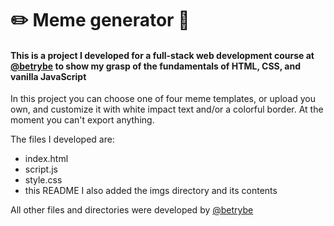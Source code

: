 # :pencil2: Meme generator 🔧

#### This is a project I developed for a full-stack web development course at [@betrybe](https://github.com/betrybe) to show my grasp of the fundamentals of HTML, CSS, and vanilla JavaScript

In this project you can choose one of four meme templates, or upload you own, and customize it with white impact text and/or a colorful border.
At the moment you can't export anything.

The files I developed are:
  - index.html
  - script.js
  - style.css
  - this README
I also added the imgs directory and its contents

All other files and directories were developed by [@betrybe](https://github.com/betrybe)
